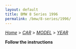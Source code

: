 ```yaml
---
layout: default
title: BMW 8 Series 1996
permalink: /bmw/8-series/1996/
---
```

[*Home*](/) > [*CAR*](/car/) > [*MODEL*](/car/model/) > [*YEAR*](/car/model/year/)

**Follow the instructions**